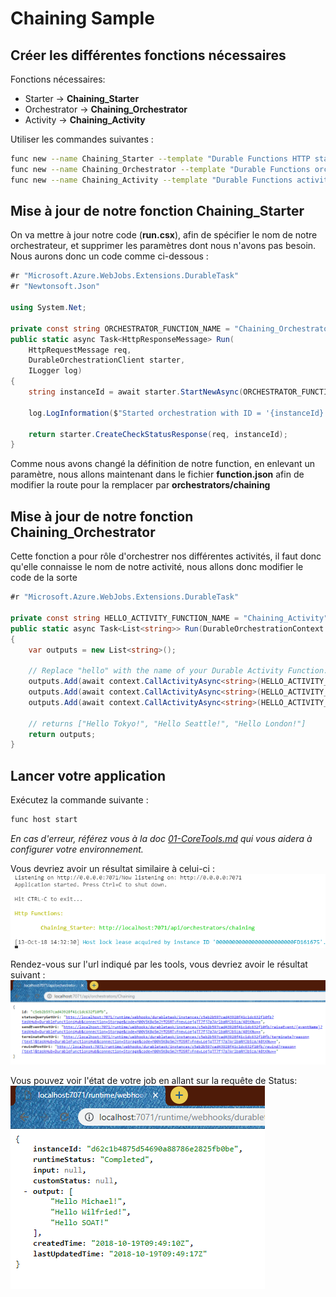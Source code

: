 # Chaining Sample

## Créer les différentes fonctions nécessaires

Fonctions nécessaires: 
- Starter -> **Chaining_Starter**
- Orchestrator -> **Chaining_Orchestrator**
- Activity -> **Chaining_Activity**

Utiliser les commandes suivantes : 

```bash
func new --name Chaining_Starter --template "Durable Functions HTTP starter" --csx
func new --name Chaining_Orchestrator --template "Durable Functions orchestrator" --csx
func new --name Chaining_Activity --template "Durable Functions activity" --csx
```

## Mise à jour de notre fonction Chaining_Starter

On va mettre à jour notre code (**run.csx**), afin de spécifier le nom de notre orchestrateur, et supprimer les paramètres dont nous n'avons pas besoin. Nous aurons donc un code comme ci-dessous :

```csharp
#r "Microsoft.Azure.WebJobs.Extensions.DurableTask"
#r "Newtonsoft.Json"

using System.Net;

private const string ORCHESTRATOR_FUNCTION_NAME = "Chaining_Orchestrator";
public static async Task<HttpResponseMessage> Run(
    HttpRequestMessage req,
    DurableOrchestrationClient starter,
    ILogger log)
{
    string instanceId = await starter.StartNewAsync(ORCHESTRATOR_FUNCTION_NAME, null);

    log.LogInformation($"Started orchestration with ID = '{instanceId}'.");

    return starter.CreateCheckStatusResponse(req, instanceId);
}
```

Comme nous avons changé la définition de notre function, en enlevant un paramètre, nous allons maintenant dans le fichier **function.json** afin de modifier la route pour la remplacer par **orchestrators/chaining**


## Mise à jour de notre fonction Chaining_Orchestrator

Cette fonction a pour rôle d'orchestrer nos différentes activités, il faut donc qu'elle connaisse le nom de notre activité, nous allons donc modifier le code de la sorte

```csharp
#r "Microsoft.Azure.WebJobs.Extensions.DurableTask"

private const string HELLO_ACTIVITY_FUNCTION_NAME = "Chaining_Activity";
public static async Task<List<string>> Run(DurableOrchestrationContext context)
{
    var outputs = new List<string>();

    // Replace "hello" with the name of your Durable Activity Function.
    outputs.Add(await context.CallActivityAsync<string>(HELLO_ACTIVITY_FUNCTION_NAME, "Tokyo"));
    outputs.Add(await context.CallActivityAsync<string>(HELLO_ACTIVITY_FUNCTION_NAME, "Seattle"));
    outputs.Add(await context.CallActivityAsync<string>(HELLO_ACTIVITY_FUNCTION_NAME, "London"));

    // returns ["Hello Tokyo!", "Hello Seattle!", "Hello London!"]
    return outputs;
}
```

## Lancer votre application

Exécutez la commande suivante : 

```bash
func host start
```

_En cas d'erreur, référez vous à la doc [01-CoreTools.md](../01-CoreTools.md) qui vous aidera à configurer votre environnement._

Vous devriez avoir un résultat similaire à celui-ci : 
![](../assets/Chaining-01-Start.png)

Rendez-vous sur l'url indiqué par les tools, vous devriez avoir le résultat suivant : 
![](../assets/Chaining-02-WebStart.png)

Vous pouvez voir l'état de votre job en allant sur la requête de Status: 
![](../assets/Chaining-03-WebStatus.png)